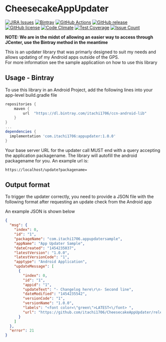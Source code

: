 CheesecakeAppUpdater
========
[![JIRA Issues](https://img.shields.io/badge/JIRA-Issues-blue)](https://itachi1706.atlassian.net/browse/CAUANDLIB)
[![Bintray](https://img.shields.io/bintray/v/itachi1706/ccn-android-lib/appupdater)](https://bintray.com/itachi1706/ccn-android-lib/appupdater/_latestVersion)
[![GitHub Actions](https://github.com/itachi1706/CheesecakeAppUpdater/workflows/Android%20CI/badge.svg)](https://github.com/itachi1706/CheesecakeAppUpdater/actions)
[![GitHub release](https://img.shields.io/github/release/itachi1706/CheesecakeAppUpdater.svg)](https://github.com/itachi1706/CheesecakeAppUpdater/releases) 
[![GitHub license](https://img.shields.io/github/license/itachi1706/CheesecakeAppUpdater.svg)](https://github.com/itachi1706/CheesecakeAppUpdater/blob/master/LICENSE) 
[![Code Climate](https://codeclimate.com/github/itachi1706/CheesecakeAppUpdater/badges/gpa.svg)](https://codeclimate.com/github/itachi1706/CheesecakeAppUpdater) 
[![Test Coverage](https://codeclimate.com/github/itachi1706/CheesecakeAppUpdater/badges/coverage.svg)](https://codeclimate.com/github/itachi1706/CheesecakeAppUpdater/coverage) 
[![Issue Count](https://codeclimate.com/github/itachi1706/CheesecakeAppUpdater/badges/issue_count.svg)](https://codeclimate.com/github/itachi1706/CheesecakeAppUpdater)

**NOTE: We are in the midst of allowing an easier way to access through JCenter, use the Bintray method in the meantime**

This is an updater library that was primarly designed to suit my needs and allows updating of my Android apps outside of the GPS.  
For more information see the sample applicatiion on how to use this library

## Usage - Bintray
To use this library in an Android Project, add the following lines into your app-level build.gradle file

```gradle
repositories {
	maven {
		url  "https://dl.bintray.com/itachi1706/ccn-android-lib"
	}
}
...
dependencies {
  implementation 'com.itachi1706:appupdater:1.0.0'
}
```

Your base server URL for the updater call MUST end with a query accepting the application packagename. The library will autofill the android packagename for you. An example url is:
```
https://localhost/update?packagename=
```

## Output format

To trigger the updater correctly, you need to provide a JSON file with the following format after requesting an update check from the Android app

An example JSON is shown below

```json
{
  "msg": {
    "index": 0,
    "id": "1",
    "packageName": "com.itachi1706.appupdatersample",
    "appName": "App Updater Sample",
    "dateCreated": "1454235037",
    "latestVersion": "1.0.0",
    "latestVersionCode": "1",
    "apptype": "Android Application",
    "updateMessage": [
      {
        "index": 0,
        "id": "1",
        "appid": "1",
        "updateText": "- Changelog here\r\n- Second line",
        "dateModified": "1454235542",
        "versionCode": "1",
        "versionName": "1.0.0",
        "labels": "<font color=\"green\">LATEST<\/font> ",
        "url": "https://github.com/itachi1706/CheesecakeAppUpdater/releases/download/1.0.0/app-release.apk"
      }
    ]
  },
  "error": 21
}
```
